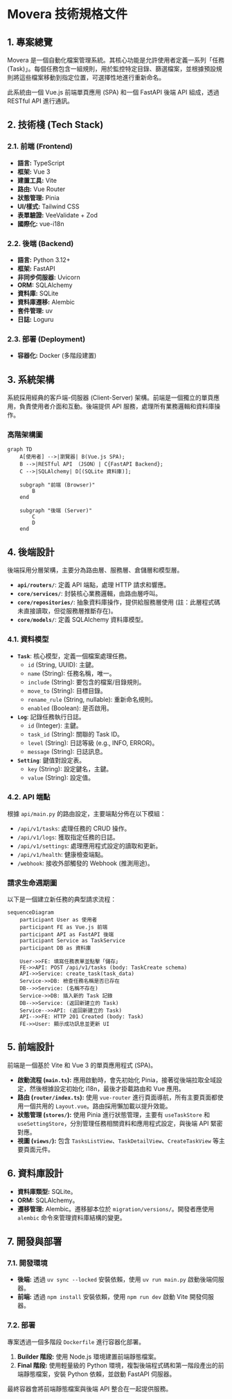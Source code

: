 # Movera 技術規格文件

## 1. 專案總覽

Movera 是一個自動化檔案管理系統。其核心功能是允許使用者定義一系列「任務 (Task)」。每個任務包含一組規則，用於監控特定目錄、篩選檔案，並根據預設規則將這些檔案移動到指定位置，可選擇性地進行重新命名。

此系統由一個 Vue.js 前端單頁應用 (SPA) 和一個 FastAPI 後端 API 組成，透過 RESTful API 進行通訊。

## 2. 技術棧 (Tech Stack)

### 2.1. 前端 (Frontend)

- **語言:** TypeScript
- **框架:** Vue 3
- **建置工具:** Vite
- **路由:** Vue Router
- **狀態管理:** Pinia
- **UI/樣式:** Tailwind CSS
- **表單驗證:** VeeValidate + Zod
- **國際化:** vue-i18n

### 2.2. 後端 (Backend)

- **語言:** Python 3.12+
- **框架:** FastAPI
- **非同步伺服器:** Uvicorn
- **ORM:** SQLAlchemy
- **資料庫:** SQLite
- **資料庫遷移:** Alembic
- **套件管理:** uv
- **日誌:** Loguru

### 2.3. 部署 (Deployment)

- **容器化:** Docker (多階段建置)

## 3. 系統架構

系統採用經典的客戶端-伺服器 (Client-Server) 架構。前端是一個獨立的單頁應用，負責使用者介面和互動。後端提供 API 服務，處理所有業務邏輯和資料庫操作。

### 高階架構圖

```mermaid
graph TD
    A[使用者] -->|瀏覽器| B(Vue.js SPA);
    B -->|RESTful API （JSON）| C{FastAPI Backend};
    C -->|SQLAlchemy| D[(SQLite 資料庫)];

    subgraph "前端 (Browser)"
        B
    end

    subgraph "後端 (Server)"
        C
        D
    end
```

## 4. 後端設計

後端採用分層架構，主要分為路由層、服務層、倉儲層和模型層。

- **`api/routers/`**: 定義 API 端點，處理 HTTP 請求和響應。
- **`core/services/`**: 封裝核心業務邏輯，由路由層呼叫。
- **`core/repositories/`**: 抽象資料庫操作，提供給服務層使用 (註：此層程式碼未直接讀取，但從服務層推斷存在)。
- **`core/models/`**: 定義 SQLAlchemy 資料庫模型。

### 4.1. 資料模型

- **`Task`**: 核心模型，定義一個檔案處理任務。
  - `id` (String, UUID): 主鍵。
  - `name` (String): 任務名稱，唯一。
  - `include` (String): 要包含的檔案/目錄規則。
  - `move_to` (String): 目標目錄。
  - `rename_rule` (String, nullable): 重新命名規則。
  - `enabled` (Boolean): 是否啟用。
- **`Log`**: 記錄任務執行日誌。
  - `id` (Integer): 主鍵。
  - `task_id` (String): 關聯的 Task ID。
  - `level` (String): 日誌等級 (e.g., INFO, ERROR)。
  - `message` (String): 日誌訊息。
- **`Setting`**: 鍵值對設定表。
  - `key` (String): 設定鍵名，主鍵。
  - `value` (String): 設定值。

### 4.2. API 端點

根據 `api/main.py` 的路由設定，主要端點分佈在以下模組：

- `/api/v1/tasks`: 處理任務的 CRUD 操作。
- `/api/v1/logs`: 獲取指定任務的日誌。
- `/api/v1/settings`: 處理應用程式設定的讀取和更新。
- `/api/v1/health`: 健康檢查端點。
- `/webhook`: 接收外部觸發的 Webhook (推測用途)。

### 請求生命週期圖

以下是一個建立新任務的典型請求流程：

```mermaid
sequenceDiagram
    participant User as 使用者
    participant FE as Vue.js 前端
    participant API as FastAPI 後端
    participant Service as TaskService
    participant DB as 資料庫

    User->>FE: 填寫任務表單並點擊「儲存」
    FE->>API: POST /api/v1/tasks (body: TaskCreate schema)
    API->>Service: create_task(task_data)
    Service->>DB: 檢查任務名稱是否已存在
    DB-->>Service: (名稱不存在)
    Service->>DB: 插入新的 Task 記錄
    DB-->>Service: (返回新建立的 Task)
    Service-->>API: (返回新建立的 Task)
    API-->>FE: HTTP 201 Created (body: Task)
    FE->>User: 顯示成功訊息並更新 UI
```

## 5. 前端設計

前端是一個基於 Vite 和 Vue 3 的單頁應用程式 (SPA)。

- **啟動流程 (`main.ts`):** 應用啟動時，會先初始化 Pinia，接著從後端拉取全域設定，然後根據設定初始化 i18n，最後才掛載路由和 Vue 應用。
- **路由 (`router/index.ts`):** 使用 `vue-router` 進行頁面導航，所有主要頁面都使用一個共用的 `Layout.vue`。路由採用懶加載以提升效能。
- **狀態管理 (`stores/`):** 使用 Pinia 進行狀態管理，主要有 `useTaskStore` 和 `useSettingStore`，分別管理任務相關資料和應用程式設定，與後端 API 緊密對應。
- **視圖 (`views/`):** 包含 `TasksListView`、`TaskDetailView`、`CreateTaskView` 等主要頁面元件。

## 6. 資料庫設計

- **資料庫類型:** SQLite。
- **ORM:** SQLAlchemy。
- **遷移管理:** Alembic。遷移腳本位於 `migration/versions/`。開發者應使用 `alembic` 命令來管理資料庫結構的變更。

## 7. 開發與部署

### 7.1. 開發環境

- **後端:** 透過 `uv sync --locked` 安裝依賴，使用 `uv run main.py` 啟動後端伺服器。
- **前端:** 透過 `npm install` 安裝依賴，使用 `npm run dev` 啟動 Vite 開發伺服器。

### 7.2. 部署

專案透過一個多階段 `Dockerfile` 進行容器化部署。

1.  **Builder 階段:** 使用 Node.js 環境建置前端靜態檔案。
2.  **Final 階段:** 使用輕量級的 Python 環境，複製後端程式碼和第一階段產出的前端靜態檔案，安裝 Python 依賴，並啟動 FastAPI 伺服器。

最終容器會將前端靜態檔案與後端 API 整合在一起提供服務。
